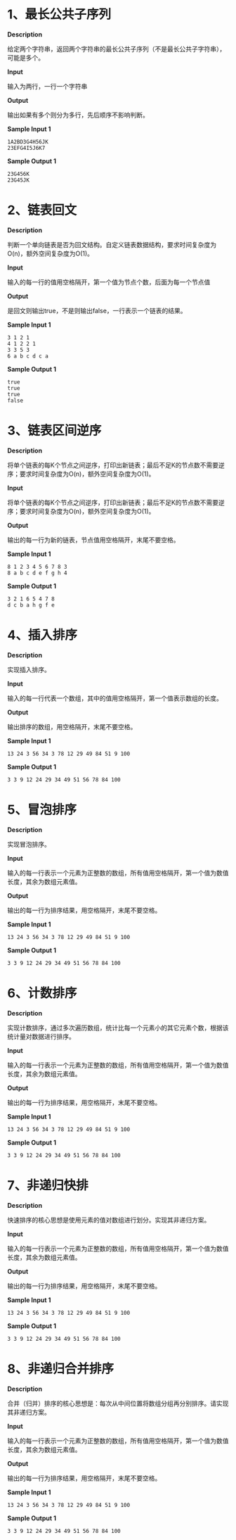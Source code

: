 # 1、最长公共子序列
**Description**

给定两个字符串，返回两个字符串的最长公共子序列（不是最长公共子字符串），可能是多个。


**Input**

输入为两行，一行一个字符串


**Output**

输出如果有多个则分为多行，先后顺序不影响判断。

**Sample Input 1**

```
1A2BD3G4H56JK
23EFG4I5J6K7
```

**Sample Output 1**

```
23G456K
23G45JK
```

# 2、链表回文
**Description**

判断一个单向链表是否为回文结构。自定义链表数据结构，要求时间复杂度为O(n)，额外空间复杂度为O(1)。


**Input**

输入的每一行的值用空格隔开，第一个值为节点个数，后面为每一个节点值


**Output**

是回文则输出true，不是则输出false，一行表示一个链表的结果。

**Sample Input 1**

```
3 1 2 1
4 1 2 2 1
3 3 5 3
6 a b c d c a
```

**Sample Output 1**

```
true
true
true
false

```

# 3、链表区间逆序
**Description**

将单个链表的每K个节点之间逆序，打印出新链表；最后不足K的节点数不需要逆序；要求时间复杂度为O(n)，额外空间复杂度为O(1)。


**Input**

将单个链表的每K个节点之间逆序，打印出新链表；最后不足K的节点数不需要逆序；要求时间复杂度为O(n)，额外空间复杂度为O(1)。


**Output**

输出的每一行为新的链表，节点值用空格隔开，末尾不要空格。

**Sample Input 1**

```
8 1 2 3 4 5 6 7 8 3
8 a b c d e f g h 4
```

**Sample Output 1**

```
3 2 1 6 5 4 7 8
d c b a h g f e

```
# 4、插入排序
**Description**

实现插入排序。


**Input**

输入的每一行代表一个数组，其中的值用空格隔开，第一个值表示数组的长度。

**Output**

输出排序的数组，用空格隔开，末尾不要空格。

**Sample Input 1**

```
13 24 3 56 34 3 78 12 29 49 84 51 9 100
```

**Sample Output 1**

```
3 3 9 12 24 29 34 49 51 56 78 84 100
```

# 5、冒泡排序
**Description**

实现冒泡排序。


**Input**

输入的每一行表示一个元素为正整数的数组，所有值用空格隔开，第一个值为数值长度，其余为数组元素值。

**Output**

输出的每一行为排序结果，用空格隔开，末尾不要空格。

**Sample Input 1**

```
13 24 3 56 34 3 78 12 29 49 84 51 9 100
```

**Sample Output 1**

```
3 3 9 12 24 29 34 49 51 56 78 84 100
```

# 6、计数排序
**Description**

实现计数排序，通过多次遍历数组，统计比每一个元素小的其它元素个数，根据该统计量对数据进行排序。

**Input**

输入的每一行表示一个元素为正整数的数组，所有值用空格隔开，第一个值为数值长度，其余为数组元素值。

**Output**

输出的每一行为排序结果，用空格隔开，末尾不要空格。

**Sample Input 1**

```
13 24 3 56 34 3 78 12 29 49 84 51 9 100
```

**Sample Output 1**

```
3 3 9 12 24 29 34 49 51 56 78 84 100
```


# 7、非递归快排
**Description**

快速排序的核心思想是使用元素的值对数组进行划分。实现其非递归方案。

**Input**

输入的每一行表示一个元素为正整数的数组，所有值用空格隔开，第一个值为数值长度，其余为数组元素值。

**Output**

输出的每一行为排序结果，用空格隔开，末尾不要空格。

**Sample Input 1**

```
13 24 3 56 34 3 78 12 29 49 84 51 9 100
```

**Sample Output 1**

```
3 3 9 12 24 29 34 49 51 56 78 84 100
```

# 8、非递归合并排序
**Description**

合并（归并）排序的核心思想是：每次从中间位置将数组分组再分别排序。请实现其非递归方案。

**Input**

输入的每一行表示一个元素为正整数的数组，所有值用空格隔开，第一个值为数值长度，其余为数组元素值。

**Output**

输出的每一行为排序结果，用空格隔开，末尾不要空格。

**Sample Input 1**

```
13 24 3 56 34 3 78 12 29 49 84 51 9 100
```

**Sample Output 1**

```
3 3 9 12 24 29 34 49 51 56 78 84 100

```